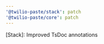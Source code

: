 ```yaml
---
'@twilio-paste/stack': patch
'@twilio-paste/core': patch
---
```


[Stack]: Improved TsDoc annotations
